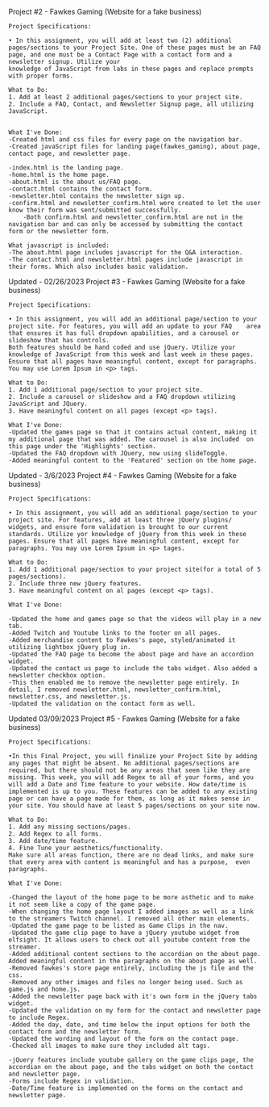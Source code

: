 Project #2 - Fawkes Gaming (Website for a fake business)

    Project Specifications:

    • In this assignment, you will add at least two (2) additional pages/sections to your Project Site. One of these pages must be an FAQ   page, and one must be a Contact Page with a contact form and a newsletter signup. Utilize your
    knowledge of JavaScript from labs in these pages and replace prompts with proper forms.

    What to Do:
    1. Add at least 2 additional pages/sections to your project site.
    2. Include a FAQ, Contact, and Newsletter Signup page, all utilizing JavaScript.


    What I've Done:
    -Created html and css files for every page on the navigation bar.
    -Created javaScript files for landing page(fawkes_gaming), about page, contact page, and newsletter page.

    -index.html is the landing page.
    -home.html is the home page.
    -about.html is the about us/FAQ page.
    -contact.html contains the contact form.
    -newsletter.html contains the newsletter sign up.
    -confirm.html and newsletter_confirm.html were created to let the user know their form was sent/submitted successfully.
        -Both confirm.html and newsletter_confirm.html are not in the navigation bar and can only be accessed by submitting the contact     form or the newsletter form.

    What javascript is included:
    -The about.html page includes javascript for the Q&A interaction.
    -The contact.html and newsletter.html pages include javascript in their forms. Which also includes basic validation.

Updated - 02/26/2023
Project #3 - Fawkes Gaming (Website for a fake business)

    Project Specifications:

    • In this assignment, you will add an additional page/section to your project site. For features, you will add an update to your FAQ    area that ensures it has full dropdown apabilities, and a carousel or slideshow that has controls. 
    Both features should be hand coded and use jQuery. Utilize your knowledge of JavaScript from this week and last week in these pages.    Ensure that all pages have meaningful content, except for paragraphs. You may use Lorem Ipsum in <p> tags.

    What to Do:
    1. Add 1 additional page/section to your project site.
    2. Include a carousel or slideshow and a FAQ dropdown utilizing JavaScript and JQuery.
    3. Have meaningful content on all pages (except <p> tags).

    What I've Done:
    -Updated the games page so that it contains actual content, making it my additional page that was added. The carousel is also included  on this page under the 'Highlights' section.
    -Updated the FAQ dropdown with JQuery, now using slideToggle.
    -Added meaningful content to the 'Featured' section on the home page.

Updated - 3/6/2023
Project #4 - Fawkes Gaming (Website for a fake business)

    Project Specifications:

    • In this assignment, you will add an additional page/section to your project site. For features, add at least three jQuery plugins/    widgets, and ensure form validation is brought to our current standards. Utilize yor knowledge of jQuery from this week in these    pages. Ensure that all pages have meaningful content, except for paragraphs. You may use Lorem Ipsum in <p> tages.

    What to Do:
    1. Add 1 additional page/section to your project site(for a total of 5 pages/sections).
    2. Include three new jQuery features.
    3. Have meaningful content on al pages (except <p> tags).

    What I've Done:

    -Updated the home and games page so that the videos will play in a new tab.
    -Added Twitch and Youtube links to the footer on all pages.
    -Added merchandise content to Fawkes's page, styled/animated it utilizing lightbox jQuery plug in.
    -Updated the FAQ page to become the about page and have an accordion widget.
    -Updated the contact us page to include the tabs widget. Also added a newsletter checkbox option.
    -This then enabled me to remove the newsletter page entirely. In detail, I removed newsletter.html, newsletter_confirm.html,    newsletter.css, and newsletter.js.
    -Updated the validation on the contact form as well.

Updated 03/09/2023
Project #5 - Fawkes Gaming (Website for a fake business)

    Project Specifications:

    •In this Final Project, you will finalize your Project Site by adding any pages that might be absent. No additional pages/sections are required, but there should not be any areas that seem like they are missing. This week, you will add Regex to all of your forms, and you will add a Date and Time feature to your website. How date/time is implemented is up to you. These features can be added to any existing page or can have a page made for them, as long as it makes sense in your site. You should have at least 5 pages/sections on your site now.

    What to Do:
    1. Add any missing sections/pages.
    2. Add Regex to all forms.
    3. Add date/time feature.
    4. Fine Tune your aesthetics/functionality.
    Make sure all areas function, there are no dead links, and make sure that every area with content is meaningful and has a purpose,  even paragraphs.

    What I've Done:

    -Changed the layout of the home page to be more asthetic and to make it not seem like a copy of the game page.
    -When changing the home page layout I added images as well as a link to the streamers Twitch channel. I removed all other main elements.
    -Updated the game page to be listed as Game Clips in the nav.
    -Updated the game clip page to have a jQuery youtube widget from elfsight. It allows users to check out all youtube content from the streamer.
    -Added additional content sections to the accordian on the about page. Added meaningful content in the paragraphs on the about page as well.
    -Removed fawkes's store page entirely, including the js file and the css.
    -Removed any other images and files no longer being used. Such as game.js and home.js.
    -Added the newsletter page back with it's own form in the jQuery tabs widget.
    -Updated the validation on my form for the contact and newsletter page to include Regex.
    -Added the day, date, and time below the input options for both the contact form and the newsletter form.
    -Updated the wording and layout of the form on the contact page.
    -Checked all images to make sure they included alt tags.

    -jQuery features include youtube gallery on the game clips page, the accordian on the about page, and the tabs widget on both the contact and newsletter page.
    -Forms include Regex in validation.
    -Date/Time feature is implemented on the forms on the contact and newsletter page.
